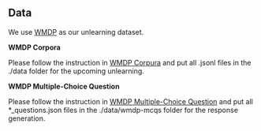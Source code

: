## Data

We use [WMDP](https://github.com/centerforaisafety/wmdp) as our unlearning dataset.

**WMDP Corpora**

Please follow the instruction in [WMDP Corpura](https://github.com/centerforaisafety/wmdp?tab=readme-ov-file#datasets) and put all .jsonl files in the ./data folder for the upcoming unlearning.

**WMDP Multiple-Choice Question**

Please follow the instruction in [WMDP Multiple-Choice Question](https://github.com/centerforaisafety/wmdp?tab=readme-ov-file#datasets) and put all *_questions.json files in the ./data/wmdp-mcqs folder for the response generation.